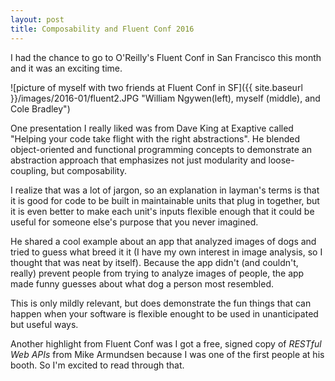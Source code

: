 ```yaml
---
layout: post
title: Composability and Fluent Conf 2016
---
```


I had the chance to go to O'Reilly's Fluent Conf in San Francisco this month and it was an exciting time. 

![picture of myself with two friends at Fluent Conf in SF]({{ site.baseurl }}/images/2016-01/fluent2.JPG "William Ngywen(left), myself (middle), and Cole Bradley")

One presentation I really liked was from Dave King at Exaptive called "Helping your code take flight with the right abstractions". He blended object-oriented and functional programming concepts to demonstrate an abstraction approach that emphasizes not just modularity and loose-coupling, but composability.

I realize that was a lot of jargon, so an explanation in layman's terms is that it is good for code to be built in maintainable units that plug in together, but it is even better to make each unit's inputs flexible enough that it could be useful for someone else's purpose that you never imagined.

He shared a cool example about an app that analyzed images of dogs and tried to guess what breed it it (I have my own interest in image analysis, so I thought that was neat by itself). Because the app didn't (and couldn't, really) prevent people from trying to analyze images of people, the app made funny guesses about what dog a person most resembled. 

This is only mildly relevant, but does demonstrate the fun things that can happen when your software is flexible enought to be used in unanticipated but useful ways.

Another highlight from Fluent Conf was I got a free, signed copy of _RESTful Web APIs_ from Mike Armundsen because I was one of the first people at his booth. So I'm excited to read through that.
